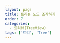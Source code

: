```yaml
---
layout: page
title: 트리뷰 노드 조작하기
order: 7
categories:
  - 트리뷰(TreeView)
tags: ['트리', 'Tree']
---
```

